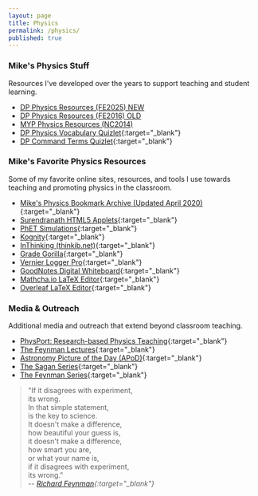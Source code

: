 ```yaml
---
layout: page
title: Physics
permalink: /physics/
published: true
---
```


### Mike's Physics Stuff
Resources I've developed over the years to support teaching and student learning.
- [DP Physics Resources (FE2025) NEW](/physics_dp_2025)
- [DP Physics Resources (FE2016) OLD](/physics_dp_2016)
- [MYP Physics Resources (NC2014)](/physics_myp)
- [DP Physics Vocabulary Quizlet](https://quizlet.com/mvpoirier/folders/dp-physics/sets){:target="_blank"}
- [DP Command Terms Quizlet](https://quizlet.com/kr/308164418/dp-command-terms-flash-cards/){:target="_blank"}

### Mike's Favorite Physics Resources
Some of my favorite online sites, resources, and tools I use towards teaching and promoting physics in the classroom.
- [Mike's Physics Bookmark Archive (Updated April 2020)](/media/physics_bookmarks.html){:target="_blank"}
- [Surendranath HTML5 Applets](http://www.surendranath.org/){:target="_blank"}
- [PhET Simulations](https://phet.colorado.edu/){:target="_blank"}
- [Kognity](https://kognity.com/){:target="_blank"}
- [InThinking (thinkib.net)](http://www.thinkib.net/physics){:target="_blank"}
- [Grade Gorilla](https://www.gradegorilla.com/IB-physics-revision-questions.php){:target="_blank"}
- [Vernier Logger Pro](https://www.vernier.com/downloads/){:target="_blank"}
- [GoodNotes Digital Whiteboard](https://www.goodnotes.com/){:target="_blank"}
- [Mathcha.io LaTeX Editor](https://www.mathcha.io/editor){:target="_blank"}
- [Overleaf LaTeX Editor](https://www.overleaf.com/project){:target="_blank"}

### Media & Outreach
Additional media and outreach that extend beyond classroom teaching.  
- [PhysPort: Research-based Physics Teaching](https://www.physport.org/){:target="_blank"}
- [The Feynman Lectures](https://www.feynmanlectures.caltech.edu/){:target="_blank"}
- [Astronomy Picture of the Day (APoD)](https://apod.nasa.gov/apod/astropix.html){:target="_blank"}
- [The Sagan Series](https://www.youtube.com/watch?v=oY59wZdCDo0&list=PLF17F07CFC3208E29){:target="_blank"}
- [The Feynman Series](https://www.youtube.com/watch?v=cRmbwczTC6E&list=PL92F9FC91BBE2210D){:target="_blank"}
  
> "If it disagrees with experiment,  
> its wrong.  
> In that simple statement,  
> is the key to science.  
> It doesn't make a difference,  
> how beautiful your guess is,  
> it doesn't make a difference,  
> how smart you are,  
> or what your name is,  
> if it disagrees with experiment,  
> its wrong."  
> -- *[Richard Feynman](https://youtu.be/OL6-x0modwY){:target="_blank"}*
